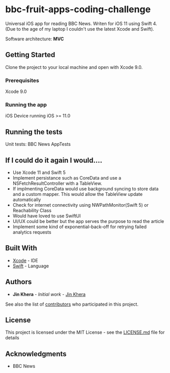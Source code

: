 # bbc-fruit-apps-coding-challenge

Universal iOS app for reading BBC News. Writen for iOS 11 using Swift 4. (Due to the age of my laptop I couldn't use the latest Xcode and Swift). 

Software architecture: **MVC**

## Getting Started

Clone the project to your local machine and open with Xcode 9.0. 

### Prerequisites

Xcode 9.0

### Running the app

iOS Device running iOS >= 11.0

## Running the tests

Unit tests: BBC News AppTests

## If I could do it again I would....

* Use Xcode 11 and Swift 5
* Implement persistance such as CoreData and use a NSFetchResultController with a TableView. 
* If implmenting CoreData would use background syncing to store data and a custom mapper. This would allow the TableView update automatically
* Check for internet connectivity using NWPathMonitor(Swift 5) or Reachability Class
* Would have loved to use SwiftUI
* UI/UX could be better but the app serves the purpose to read the article
* Implement some kind of exponential-back-off for retrying failed analytics requests

## Built With

* [Xcode](https://developer.apple.com/xcode/) - IDE
* [Swift](https://swift.org/) - Language

## Authors

* **Jin Khera** - *Initial work* - [Jin Khera](https://github.com/jinkhera)

See also the list of [contributors](https://github.com/jinkhera/) who participated in this project.

## License

This project is licensed under the MIT License - see the [LICENSE.md](LICENSE.md) file for details

## Acknowledgments

* BBC News
